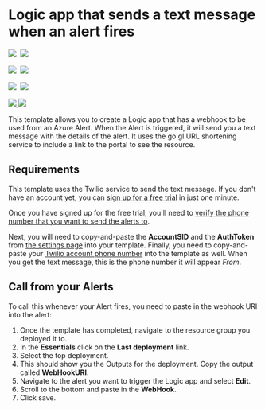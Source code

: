 # Logic app that sends a text message when an alert fires

<IMG SRC="https://azbotstorage.blob.core.windows.net/badges/201-alert-to-text-message-with-logic-app/PublicLastTestDate.svg" />&nbsp;
<IMG SRC="https://azbotstorage.blob.core.windows.net/badges/201-alert-to-text-message-with-logic-app/PublicDeployment.svg" />&nbsp;

<IMG SRC="https://azbotstorage.blob.core.windows.net/badges/201-alert-to-text-message-with-logic-app/FairfaxLastTestDate.svg" />&nbsp;
<IMG SRC="https://azbotstorage.blob.core.windows.net/badges/201-alert-to-text-message-with-logic-app/FairfaxDeployment.svg" />&nbsp;

<IMG SRC="https://azbotstorage.blob.core.windows.net/badges/201-alert-to-text-message-with-logic-app/BestPracticeResult.svg" />&nbsp;
<IMG SRC="https://azbotstorage.blob.core.windows.net/badges/201-alert-to-text-message-with-logic-app/CredScanResult.svg" />&nbsp;

<a href="https://portal.azure.com/#create/Microsoft.Template/uri/https%3A%2F%2Fraw.githubusercontent.com%2FAzure%2Fazure-quickstart-templates%2Fmaster%2F201-alert-to-text-message-with-logic-app%2Fazuredeploy.json" target="_blank">
    <img src="http://azuredeploy.net/deploybutton.png"/>
</a>
<a href="http://armviz.io/#/?load=https%3A%2F%2Fraw.githubusercontent.com%2FAzure%2Fazure-quickstart-templates%2Fmaster%2F201-alert-to-text-message-with-logic-app%2Fazuredeploy.json" target="_blank">
    <img src="http://armviz.io/visualizebutton.png"/>
</a>

This template allows you to create a Logic app that has a webhook to be used from an Azure Alert. When the Alert is triggered, it will send you a text message with the details of the alert. It uses the go.gl URL shortening service to include a link to the portal to see the resource. 

## Requirements

This template uses the Twilio service to send the text message. If you don't have an account yet, you can [sign up for a free trial](https://www.twilio.com/try-twilio) in just one minute. 

Once you have signed up for the free trial, you'll need to [verify the phone number that you want to send the alerts to](https://www.twilio.com/user/account/phone-numbers/verified).

Next, you will need to copy-and-paste the  **AccountSID** and the **AuthToken** from [the settings page](https://www.twilio.com/user/account/settings) into your template.   Finally, you need to copy-and-paste your [Twilio account phone number](https://www.twilio.com/user/account/phone-numbers/incoming) into the template as well. When you get the text message, this is the phone number it will appear *From*.

## Call from your Alerts

To call this whenever your Alert fires, you need to paste in the webhook URI into the alert:

1. Once the template has completed, navigate to the resource group you deployed it to.
2. In the **Essentials** click on the **Last deployment** link. 
3. Select the top deployment.
4. This should show you the Outputs for the deployment. Copy the output called **WebHookURI**. 
5. Navigate to the alert you want to trigger the Logic app and select **Edit**.
6. Scroll to the bottom and paste in the **WebHook**. 
7. Click save.
